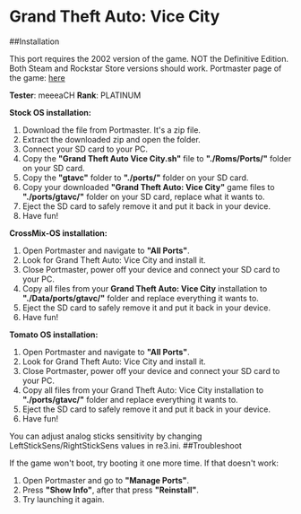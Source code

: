 # Grand Theft Auto: Vice City

##Installation

This port requires the 2002 version of the game. NOT the Definitive Edition. Both Steam and Rockstar Store versions should work. Portmaster page of the game: [here](https://portmaster.games/detail.html?name=gtavc)

**Tester**: meeeaCH
**Rank**: PLATINUM

**Stock OS installation:**
1. Download the file from Portmaster. It's a zip file.
2. Extract the downloaded zip and open the folder.
3. Connect your SD card to your PC.
4. Copy the **"Grand Theft Auto Vice City.sh"** file to **"./Roms/Ports/"** folder on your SD card.
5. Copy the **"gtavc"** folder to **"./ports/"** folder on your SD card.
6. Copy your downloaded **"Grand Theft Auto: Vice City"** game files to **"./ports/gtavc/"** folder on your SD card, replace what it wants to.
7. Eject the SD card to safely remove it and put it back in your device.
8. Have fun!

**CrossMix-OS installation:**
1. Open Portmaster and navigate to **"All Ports"**.
2. Look for Grand Theft Auto: Vice City and install it.
3. Close Portmaster, power off your device and connect your SD card to your PC.
4. Copy all files from your **Grand Theft Auto: Vice City** installation to **"./Data/ports/gtavc/"** folder and replace everything it wants to.
5. Eject the SD card to safely remove it and put it back in your device.
6. Have fun!

**Tomato OS installation:**
1. Open Portmaster and navigate to **"All Ports"**.
2. Look for Grand Theft Auto: Vice City and install it.
3. Close Portmaster, power off your device and connect your SD card to your PC.
4. Copy all files from your Grand Theft Auto: Vice City installation to **"./ports/gtavc/"** folder and replace everything it wants to.
5. Eject the SD card to safely remove it and put it back in your device.
6. Have fun!

You can adjust analog sticks sensitivity by changing LeftStickSens/RightStickSens values in re3.ini.
##Troubleshoot

If the game won't boot, try booting it one more time. If that doesn't work:
1. Open Portmaster and go to **"Manage Ports"**.
2. Press **"Show Info"**, after that press **"Reinstall"**.
3. Try launching it again.